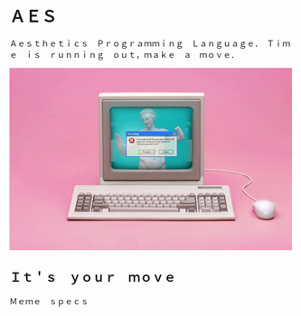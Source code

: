 ＡＥＳ
======

Ａｅｓｔｈｅｔｉｃｓ　Ｐｒｏｇｒａｍｍｉｎｇ　Ｌａｎｇｕａｇｅ．　Ｔｉｍｅ　ｉｓ　ｒｕｎｎｉｎｇ　ｏｕｔ，ｍａｋｅ　ａ　ｍｏｖｅ．

![aesthetics](aesthetics-via-tumblr-source-lonely-sad-planet.gif)

Ｉｔ＇ｓ　ｙｏｕｒ　ｍｏｖｅ
----------------------------

Ｍｅｍｅ　ｓｐｅｃｓ